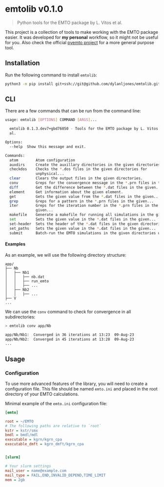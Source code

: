 # emtolib v0.1.0

> Python tools for the EMTO package by L. Vitos et al.

This project is a collection of tools to make working with the EMTO package
easier. It was developed for **my personal** workflow, so it might not be
useful for you. Also check the official [pyemto project](https://github.com/hpleva/pyemto)
for a more general purpose tool.


## Installation

Run the following command to install `emtolib`:
```bash
python3 -m pip install git+ssh://git@github.com/dylanljones/emtolib.git
```


## CLI

There are a few commands that can be run from the command line:

```bash
usage: emtolib [OPTIONS] COMMAND [ARGS]...

  emtolib 0.1.3.dev7+gbd76050 - Tools for the EMTO package by L. Vitos et
  al.

Options:
  --help  Show this message and exit.

Commands:
  atom        Atom configuration
  auxdirs     Create the auxillary directories in the given directories.
  checkdos    Checks the *.dos files in the given directories for
              unphysical...
  clear       Clears the output files in the given directories.
  conv        Greps for the convergence message in the *.prn files in the...
  diff        Get the difference between the *.dat files in the given...
  element     Get information about the given element.
  get         Gets the given value from the *.dat files in the given...
  grep        Greps for a pattern in the *.prn files in the given...
  iter        Greps for the iteration number in the *.prn files in the
              given...
  makefile    Generate a makefile for running all simulations in the given...
  set         Sets the given value in the *.dat files in the given...
  set-header  Sets the header of the *.dat files in the given directories.
  set_paths   Sets the given value in the *.dat files in the given...
  submit      Batch-run the EMTO simulations in the given directories using...
```

#### Examples

As an example, we will use the following directory structure:

```
app/
├── Nb
│   ├── Nb1
│   │   ├── nb.dat
│   │   ├── run_emto
│   │   ├── ...
│   ├── Nb2
│   │   ├── ...
├── V
...
```

We can use the `conv` command to check for convergence in all subdirectories:

```bash
> emtolib conv app/Nb

app/Nb/Nb1:  Converged in 36 iterations at 13:23  09-Aug-23
app/Nb/Nb2:  Converged in 45 iterations at 13:28  09-Aug-23
...
```

## Usage

### Configuration

To use more advanced features of the library, you will need to create a
configuration file. This file should be named ``emto.ini`` and placed in the
root directory of your EMTO calculations.

Minimal example of the ``emto.ini`` configuration file:

```ini
[emto]

root = ~/EMTO
# The following paths are relative to `root`
kstr = kstr/smx
bmdl = bmdl/mdl
executable = kgrn/kgrn_cpa
executable_dmft = kgrn_dmft/kgrn_cpa


[slurm]

# Your slurm settings
mail_user = name@example.com
mail_type = FAIL,END,INVALID_DEPEND,TIME_LIMIT
mem = 2gb
```
